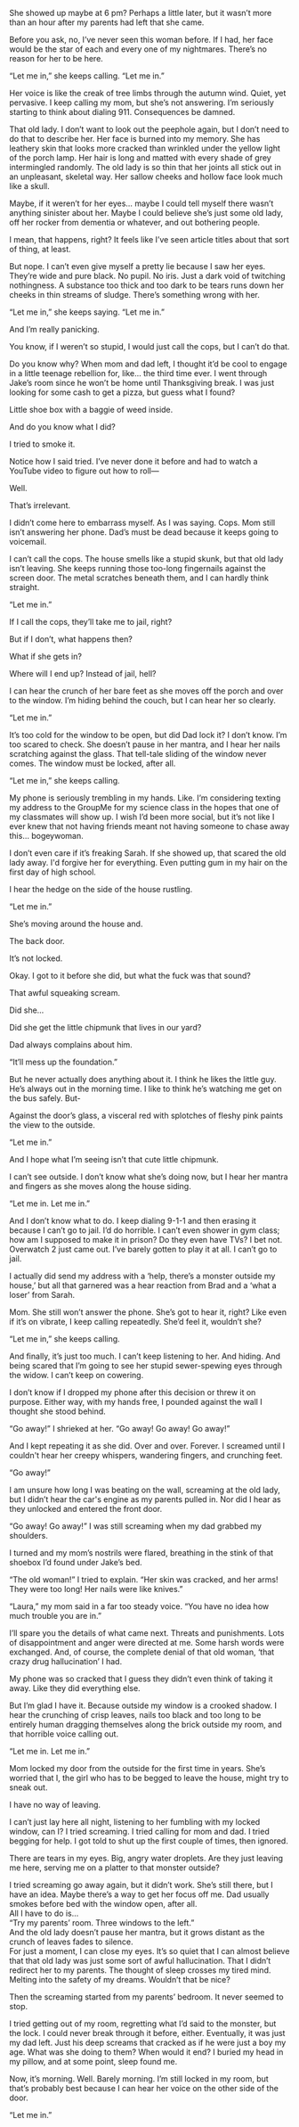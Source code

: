  She showed up maybe at 6 pm? Perhaps a little later, but it wasn’t more than an hour after my parents had left that she came.

Before you ask, no, I’ve never seen this woman before. If I had, her face would be the star of each and every one of my nightmares. There’s no reason for her to be here.

“Let me in,” she keeps calling. “Let me in.”

Her voice is like the creak of tree limbs through the autumn wind. Quiet, yet pervasive. I keep calling my mom, but she’s not answering. I’m seriously starting to think about dialing 911. Consequences be damned.

That old lady. I don’t want to look out the peephole again, but I don’t need to do that to describe her. Her face is burned into my memory. She has leathery skin that looks more cracked than wrinkled under the yellow light of the porch lamp. Her hair is long and matted with every shade of grey intermingled randomly. The old lady is so thin that her joints all stick out in an unpleasant, skeletal way. Her sallow cheeks and hollow face look much like a skull.

Maybe, if it weren’t for her eyes… maybe I could tell myself there wasn’t anything sinister about her. Maybe I could believe she’s just some old lady, off her rocker from dementia or whatever, and out bothering people.

I mean, that happens, right? It feels like I’ve seen article titles about that sort of thing, at least.

But nope. I can’t even give myself a pretty lie because I saw her eyes. They’re wide and pure black. No pupil. No iris. Just a dark void of twitching nothingness. A substance too thick and too dark to be tears runs down her cheeks in thin streams of sludge. There’s something wrong with her. 

“Let me in,” she keeps saying. “Let me in.”

And I’m really panicking.

You know, if I weren’t so stupid, I would just call the cops, but I can’t do that.

Do you know why? When mom and dad left, I thought it’d be cool to engage in a little teenage rebellion for, like… the third time ever. I went through Jake’s room since he won’t be home until Thanksgiving break. I was just looking for some cash to get a pizza, but guess what I found?

Little shoe box with a baggie of weed inside.

And do you know what I did?

I tried to smoke it.

Notice how I said tried. I’ve never done it before and had to watch a YouTube video to figure out how to roll—

Well.

That’s irrelevant.

I didn’t come here to embarrass myself. As I was saying. Cops. Mom still isn’t answering her phone. Dad’s must be dead because it keeps going to voicemail.

I can’t call the cops. The house smells like a stupid skunk, but that old lady isn’t leaving. She keeps running those too-long fingernails against the screen door. The metal scratches beneath them, and I can hardly think straight.

“Let me in.”

If I call the cops, they’ll take me to jail, right?

But if I don’t, what happens then?

What if she gets in?

Where will I end up? Instead of jail, hell?

I can hear the crunch of her bare feet as she moves off the porch and over to the window. I’m hiding behind the couch, but I can hear her so clearly.

“Let me in.”

It’s too cold for the window to be open, but did Dad lock it? I don’t know. I’m too scared to check. She doesn’t pause in her mantra, and I hear her nails scratching against the glass. That tell-tale sliding of the window never comes. The window must be locked, after all.

“Let me in,” she keeps calling.

My phone is seriously trembling in my hands. Like. I’m considering texting my address to the GroupMe for my science class in the hopes that one of my classmates will show up. I wish I’d been more social, but it’s not like I ever knew that not having friends meant not having someone to chase away this… bogeywoman.

I don’t even care if it’s freaking Sarah. If she showed up, that scared the old lady away. I'd forgive her for everything. Even putting gum in my hair on the first day of high school.

I hear the hedge on the side of the house rustling.

“Let me in.”

She’s moving around the house and.

The back door.

It’s not locked.

Okay. I got to it before she did, but what the fuck was that sound?

That awful squeaking scream.

Did she…

Did she get the little chipmunk that lives in our yard? 

Dad always complains about him.

“It’ll mess up the foundation.”

But he never actually does anything about it. I think he likes the little guy. He’s always out in the morning time. I like to think he’s watching me get on the bus safely. But-

Against the door’s glass, a visceral red with splotches of fleshy pink paints the view to the outside.

“Let me in.”

And I hope what I’m seeing isn’t that cute little chipmunk.

I can’t see outside. I don’t know what she’s doing now, but I hear her mantra and fingers as she moves along the house siding.

“Let me in. Let me in.”

And I don’t know what to do. I keep dialing 9-1-1 and then erasing it because I can’t go to jail. I’d do horrible. I can’t even shower in gym class; how am I supposed to make it in prison? Do they even have TVs? I bet not. Overwatch 2 just came out. I’ve barely gotten to play it at all. I can’t go to jail.

I actually did send my address with a ‘help, there’s a monster outside my house,’ but all that garnered was a hear reaction from Brad and a ‘what a loser’ from Sarah.

Mom. She still won’t answer the phone. She’s got to hear it, right? Like even if it’s on vibrate, I keep calling repeatedly. She’d feel it, wouldn’t she?

“Let me in,” she keeps calling.

And finally, it’s just too much. I can’t keep listening to her. And hiding. And being scared that I’m going to see her stupid sewer-spewing eyes through the widow. I can’t keep on cowering.

I don’t know if I dropped my phone after this decision or threw it on purpose. Either way, with my hands free, I pounded against the wall I thought she stood behind.

“Go away!” I shrieked at her. “Go away! Go away! Go away!”

And I kept repeating it as she did. Over and over. Forever. I screamed until I couldn't hear her creepy whispers, wandering fingers, and crunching feet. 

“Go away!”

I am unsure how long I was beating on the wall, screaming at the old lady, but I didn’t hear the car's engine as my parents pulled in. Nor did I hear as they unlocked and entered the front door.

“Go away! Go away!” I was still screaming when my dad grabbed my shoulders.

I turned and my mom’s nostrils were flared, breathing in the stink of that shoebox I’d found under Jake’s bed.

“The old woman!” I tried to explain. “Her skin was cracked, and her arms! They were too long! Her nails were like knives.”

“Laura,” my mom said in a far too steady voice. “You have no idea how much trouble you are in.”

I’ll spare you the details of what came next. Threats and punishments. Lots of disappointment and anger were directed at me. Some harsh words were exchanged. And, of course, the complete denial of that old woman, ‘that crazy drug hallucination’ I had.

My phone was so cracked that I guess they didn’t even think of taking it away. Like they did everything else. 

But I’m glad I have it. Because outside my window is a crooked shadow.  I hear the crunching of crisp leaves, nails too black and too long to be entirely human dragging themselves along the brick outside my room, and that horrible voice calling out.

“Let me in. Let me in.”

Mom locked my door from the outside for the first time in years. She’s worried that I, the girl who has to be begged to leave the house, might try to sneak out.

I have no way of leaving. 

I can’t just lay here all night, listening to her fumbling with my locked window, can I? I tried screaming. I tried calling for mom and dad. I tried begging for help. I got told to shut up the first couple of times, then ignored.

There are tears in my eyes. Big, angry water droplets. Are they just leaving me here, serving me on a platter to that monster outside?

I tried screaming go away again, but it didn’t work. She’s still there, but I have an idea. Maybe there’s a way to get her focus off me. Dad usually smokes before bed with the window open, after all.  
 All I have to do is…  
 “Try my parents’ room. Three windows to the left.”  
 And the old lady doesn’t pause her mantra, but it grows distant as the crunch of leaves fades to silence.  
 For just a moment, I can close my eyes. It’s so quiet that I can almost believe that that old lady was just some sort of awful hallucination. That I didn’t redirect her to my parents. The thought of sleep crosses my tired mind. Melting into the safety of my dreams. Wouldn’t that be nice?

Then the screaming started from my parents’ bedroom. It never seemed to stop.

I tried getting out of my room, regretting what I’d said to the monster, but the lock. I could never break through it before, either. Eventually, it was just my dad left. Just his deep screams that cracked as if he were just a boy my age. What was she doing to them? When would it end? I buried my head in my pillow, and at some point, sleep found me. 

Now, it’s morning. Well. Barely morning. I’m still locked in my room, but that’s probably best because I can hear her voice on the other side of the door. 

“Let me in.”